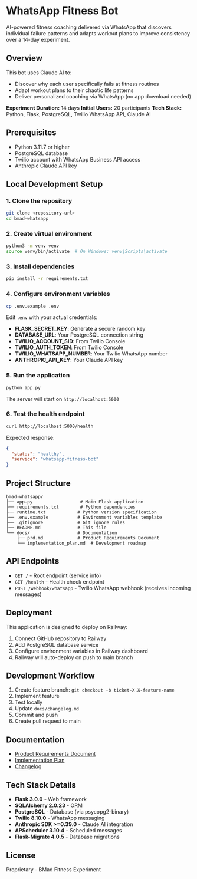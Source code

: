 # WhatsApp Fitness Bot

AI-powered fitness coaching delivered via WhatsApp that discovers individual failure patterns and adapts workout plans to improve consistency over a 14-day experiment.

## Overview

This bot uses Claude AI to:
- Discover why each user specifically fails at fitness routines
- Adapt workout plans to their chaotic life patterns
- Deliver personalized coaching via WhatsApp (no app download needed)

**Experiment Duration:** 14 days
**Initial Users:** 20 participants
**Tech Stack:** Python, Flask, PostgreSQL, Twilio WhatsApp API, Claude AI

## Prerequisites

- Python 3.11.7 or higher
- PostgreSQL database
- Twilio account with WhatsApp Business API access
- Anthropic Claude API key

## Local Development Setup

### 1. Clone the repository

```bash
git clone <repository-url>
cd bmad-whatsapp
```

### 2. Create virtual environment

```bash
python3 -m venv venv
source venv/bin/activate  # On Windows: venv\Scripts\activate
```

### 3. Install dependencies

```bash
pip install -r requirements.txt
```

### 4. Configure environment variables

```bash
cp .env.example .env
```

Edit `.env` with your actual credentials:

- **FLASK_SECRET_KEY**: Generate a secure random key
- **DATABASE_URL**: Your PostgreSQL connection string
- **TWILIO_ACCOUNT_SID**: From Twilio Console
- **TWILIO_AUTH_TOKEN**: From Twilio Console
- **TWILIO_WHATSAPP_NUMBER**: Your Twilio WhatsApp number
- **ANTHROPIC_API_KEY**: Your Claude API key

### 5. Run the application

```bash
python app.py
```

The server will start on `http://localhost:5000`

### 6. Test the health endpoint

```bash
curl http://localhost:5000/health
```

Expected response:
```json
{
  "status": "healthy",
  "service": "whatsapp-fitness-bot"
}
```

## Project Structure

```
bmad-whatsapp/
├── app.py                  # Main Flask application
├── requirements.txt        # Python dependencies
├── runtime.txt            # Python version specification
├── .env.example           # Environment variables template
├── .gitignore             # Git ignore rules
├── README.md              # This file
└── docs/                  # Documentation
    ├── prd.md             # Product Requirements Document
    └── implementation_plan.md  # Development roadmap
```

## API Endpoints

- `GET /` - Root endpoint (service info)
- `GET /health` - Health check endpoint
- `POST /webhook/whatsapp` - Twilio WhatsApp webhook (receives incoming messages)

## Deployment

This application is designed to deploy on Railway:

1. Connect GitHub repository to Railway
2. Add PostgreSQL database service
3. Configure environment variables in Railway dashboard
4. Railway will auto-deploy on push to main branch

## Development Workflow

1. Create feature branch: `git checkout -b ticket-X.X-feature-name`
2. Implement feature
3. Test locally
4. Update `docs/changelog.md`
5. Commit and push
6. Create pull request to main

## Documentation

- [Product Requirements Document](docs/prd.md)
- [Implementation Plan](docs/implementation_plan.md)
- [Changelog](docs/changelog.md)

## Tech Stack Details

- **Flask 3.0.0** - Web framework
- **SQLAlchemy 2.0.23** - ORM
- **PostgreSQL** - Database (via psycopg2-binary)
- **Twilio 8.10.0** - WhatsApp messaging
- **Anthropic SDK >=0.39.0** - Claude AI integration
- **APScheduler 3.10.4** - Scheduled messages
- **Flask-Migrate 4.0.5** - Database migrations

## License

Proprietary - BMad Fitness Experiment
